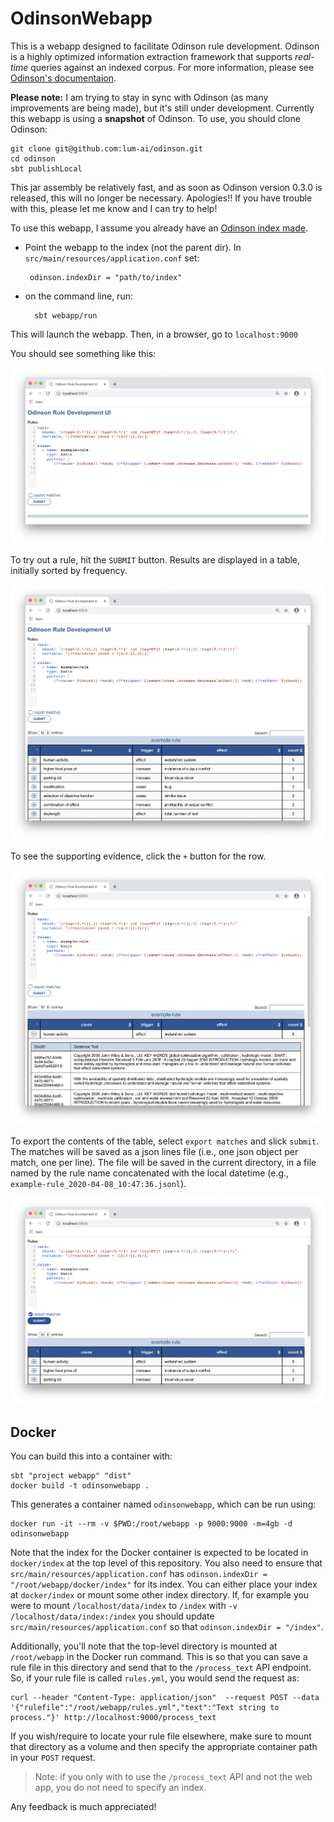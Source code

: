 # OdinsonWebapp


This is a webapp designed to facilitate Odinson rule development.
Odinson is a highly optimized information extraction framework that 
supports *real-time* queries against an indexed corpus.
For more information, please see [Odinson's documentaion](https://github.com/lum-ai/odinson).

**Please note:** I am trying to stay in sync with Odinson (as many improvements are being made), but it's still under development.
Currently this webapp is using a **snapshot** of Odinson.  To use, you should clone Odinson:

    git clone git@github.com:lum-ai/odinson.git
    cd odinson
    sbt publishLocal

This jar assembly be relatively fast, and as soon as Odinson version 0.3.0 is released, this will no longer be necessary.  Apologies!!
If you have trouble with this, please let me know and I can try to help!

To use this webapp, I assume you already have an [Odinson index made](https://github.com/lum-ai/odinson/tree/master/extra).

 - Point the webapp to the index (not the parent dir).  In `src/main/resources/application.conf` 
 set: 
    
        odinson.indexDir = "path/to/index"

- on the command line, run: 

        sbt webapp/run
        
This will launch the webapp.  Then, in a browser, go to `localhost:9000`

You should see something like this:

![image](docs/images/main_screen.png)

To try out a rule, hit the `SUBMIT` button.
Results are displayed in a table, initially sorted by frequency.

![image](docs/images/results.png)

To see the supporting evidence, click the `+` button for the row.

![image](docs/images/evidence.png)

To export the contents of the table, select `export matches` and slick `submit`.
The matches will be saved as a json lines file (i.e., one json object per match, one per line).
The file will be saved in the current directory, in a file named by the rule name concatenated
with the local datetime (e.g., `example-rule_2020-04-08_10:47:36.jsonl`).

![image](docs/images/export.png)

## Docker

You can build this into a container with:

```
sbt "project webapp" "dist"
docker build -t odinsonwebapp .
```

This generates a container named `odinsonwebapp`, which can be run using:

```
docker run -it --rm -v $PWD:/root/webapp -p 9000:9000 -m=4gb -d odinsonwebapp
```

Note that the index for the Docker container is expected to be located in `docker/index` at the top level of this repository. You also need to ensure that `src/main/resources/application.conf` has `odinson.indexDir = "/root/webapp/docker/index"` for its index. You can either place your index at `docker/index` or mount some other index directory. If, for example you were to mount `/localhost/data/index` to `/index` with `-v /localhost/data/index:/index` you should update `src/main/resources/application.conf` so that `odinson.indexDir = "/index"`.

Additionally, you'll note that the top-level directory is mounted at `/root/webapp` in the Docker run command. This is so that you can save a rule file in this directory and send that to the `/process_text` API endpoint. So, if your rule file is called `rules.yml`, you would send the request as:

```
curl --header "Content-Type: application/json"  --request POST --data '{"rulefile":"/root/webapp/rules.yml","text":"Text string to process."}' http://localhost:9000/process_text
```

If you wish/require to locate your rule file elsewhere, make sure to mount that directory as a volume and then specify the appropriate container path in your `POST` request.

> Note: if you only with to use the `/process_text` API and not the web app, you do not need to specify an index.

Any feedback is much appreciated!
